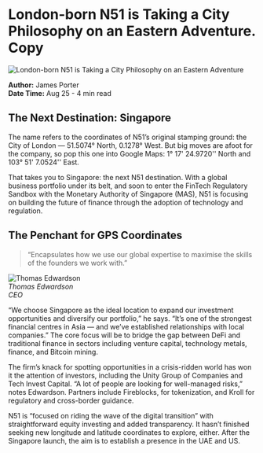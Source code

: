 # London-born N51 is Taking a City Philosophy on an Eastern Adventure. Copy

![London-born N51 is Taking a City Philosophy on an Eastern Adventure](https://uploads-ssl.webflow.com/665f9886cd4e586a9a14dc8c/6660ed3e028a4ef5746a7f5c_news%202.jpg)

**Author:** James Porter  
**Date Time:** Aug 25 - 4 min read

## The Next Destination: Singapore

The name refers to the coordinates of N51’s original stamping ground: the City of London — 51.5074° North, 0.1278° West. But big moves are afoot for the company, so pop this one into Google Maps: 1° 17' 24.9720'' North and 103° 51' 7.0524'' East.

That takes you to Singapore: the next N51 destination. With a global business portfolio under its belt, and soon to enter the FinTech Regulatory Sandbox with the Monetary Authority of Singapore (MAS), N51 is focusing on building the future of finance through the adoption of technology and regulation.

## The Penchant for GPS Coordinates

> “Encapsulates how we use our global expertise to maximise the skills of the founders we work with.”

![Thomas Edwardson](https://uploads-ssl.webflow.com/665f9886cd4e586a9a14dc8c/666be350b2704b3ba8e54b64_Thomas%20Edwardson%20(2).png)  
*Thomas Edwardson*  
*CEO*

“We choose Singapore as the ideal location to expand our investment opportunities and diversify our portfolio,” he says. “It’s one of the strongest financial centres in Asia — and we’ve established relationships with local companies.” The core focus will be to bridge the gap between DeFi and traditional finance in sectors including venture capital, technology metals, finance, and Bitcoin mining.

The firm’s knack for spotting opportunities in a crisis-ridden world has won it the attention of investors, including the Unity Group of Companies and Tech Invest Capital. “A lot of people are looking for well-managed risks,” notes Edwardson. Partners include Fireblocks, for tokenization, and Kroll for regulatory and cross-border guidance.

N51 is “focused on riding the wave of the digital transition” with straightforward equity investing and added transparency. It hasn’t finished seeking new longitude and latitude coordinates to explore, either. After the Singapore launch, the aim is to establish a presence in the UAE and US.